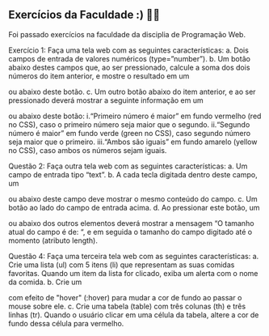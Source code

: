 ## Exercícios da Faculdade :) 👩‍💻
Foi passado exercícios na faculdade da disciplia de Programação Web.

Exercício 1: Faça uma tela web com as seguintes características: a. Dois campos de entrada de valores numéricos (type=”number”). b. Um botão abaixo destes campos que, ao ser pressionado, calcule a soma dos dois números do item anterior, e mostre o resultado em um

ou
abaixo deste botão. c. Um outro botão abaixo do item anterior, e ao ser pressionado deverá mostrar a seguinte informação em um

ou
abaixo deste botão: i.“Primeiro número é maior” em fundo vermelho (red no CSS), caso o primeiro número seja maior que o segundo. ii.“Segundo número é maior” em fundo verde (green no CSS), caso segundo número seja maior que o primeiro. iii.“Ambos são iguais” em fundo amarelo (yellow no CSS), caso ambos os números sejam iguais.

Questão 2: Faça outra tela web com as seguintes características: a. Um campo de entrada tipo “text”. b. A cada tecla digitada dentro deste campo, um

ou
abaixo deste campo deve mostrar o mesmo conteúdo do campo. c. Um botão ao lado do campo de entrada acima. d. Ao pressionar este botão, um

ou
abaixo dos outros elementos deverá mostrar a mensagem “O tamanho atual do campo é de: “, e em seguida o tamanho do campo digitado até o momento (atributo length).

Questão 4: Faça uma terceira tela web com as seguintes características: a. Crie uma lista (ul) com 5 itens (li) que representam as suas comidas favoritas. Quando um item da lista for clicado, exiba um alerta com o nome da comida. b. Crie um

com efeito de "hover" (:hover) para mudar a cor de fundo ao passar o mouse sobre ele. c. Crie uma tabela (table) com três colunas (th) e três linhas (tr). Quando o usuário clicar em uma célula da tabela, altere a cor de fundo dessa célula para vermelho.
